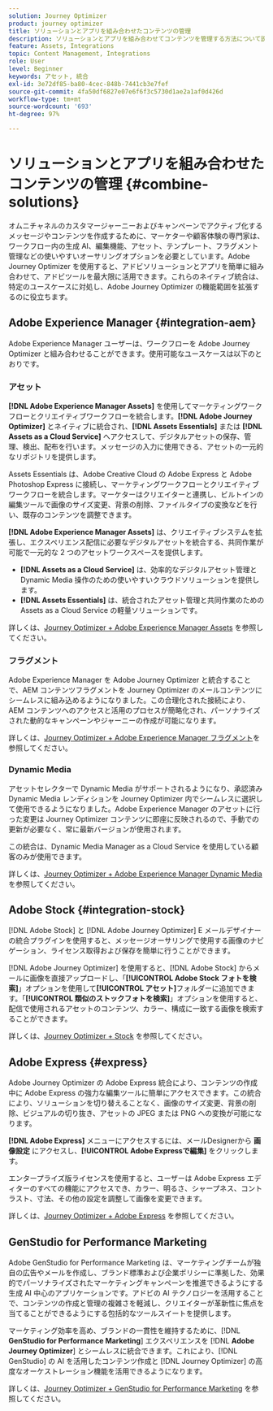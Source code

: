 ```yaml
---
solution: Journey Optimizer
product: journey optimizer
title: ソリューションとアプリを組み合わせたコンテンツの管理
description: ソリューションとアプリを組み合わせてコンテンツを管理する方法について説明します
feature: Assets, Integrations
topic: Content Management, Integrations
role: User
level: Beginner
keywords: アセット, 統合
exl-id: 3e72df85-ba80-4cec-848b-7441cb3e7fef
source-git-commit: 4fa50df6827e07e6f6f3c5730d1ae2a1af0d426d
workflow-type: tm+mt
source-wordcount: '693'
ht-degree: 97%

---
```


# ソリューションとアプリを組み合わせたコンテンツの管理 {#combine-solutions}

オムニチャネルのカスタマージャーニーおよびキャンペーンでアクティブ化するメッセージやコンテンツを作成するために、マーケターや顧客体験の専門家は、ワークフロー内の生成 AI、編集機能、アセット、テンプレート、フラグメント管理などの使いやすいオーサリングオプションを必要としています。Adobe Journey Optimizer を使用すると、アドビソリューションとアプリを簡単に組み合わせて、アドビツールを最大限に活用できます。これらのネイティブ統合は、特定のユースケースに対処し、Adobe Journey Optimizer の機能範囲を拡張するのに役立ちます。

## Adobe Experience Manager {#integration-aem}

Adobe Experience Manager ユーザーは、ワークフローを Adobe Journey Optimizer と組み合わせることができます。使用可能なユースケースは以下のとおりです。

### アセット

**[!DNL Adobe Experience Manager Assets]** を使用してマーケティングワークフローとクリエイティブワークフローを統合します。**[!DNL Adobe Journey Optimizer]** とネイティブに統合され、**[!DNL Assets Essentials]** または **[!DNL Assets as a Cloud Service]** へアクセスして、デジタルアセットの保存、管理、検出、配布を行います。メッセージの入力に使用できる、アセットの一元的なリポジトリを提供します。

Assets Essentials は、Adobe Creative Cloud の Adobe Express と Adobe Photoshop Express に接続し、マーケティングワークフローとクリエイティブワークフローを統合します。マーケターはクリエイターと連携し、ビルトインの編集ツールで画像のサイズ変更、背景の削除、ファイルタイプの変換などを行い、既存のコンテンツを調整できます。

**[!DNL Adobe Experience Manager Assets]** は、クリエイティブシステムを拡張し、エクスペリエンス配信に必要なデジタルアセットを統合する、共同作業が可能で一元的な 2 つのアセットワークスペースを提供します。

* **[!DNL Assets as a Cloud Service]** は、効率的なデジタルアセット管理と Dynamic Media 操作のための使いやすいクラウドソリューションを提供します。
* **[!DNL Assets Essentials]** は、統合されたアセット管理と共同作業のための Assets as a Cloud Service の軽量ソリューションです。

詳しくは、[Journey Optimizer + Adobe Experience Manager Assets](../integrations/assets.md) を参照してください。

<!--
### Templates

With Adobe Journey Optimizer, you can create custom-tailored messages through Adobe Experience Manager sites. Start by designing your templates using Adobe Experience Manager's content sources, then send them to Adobe Journey Optimizer. Once shared, these templates can be accessed in Adobe Journey Optimizer's Email Designer, simplifying the process of crafting and sending messages to your desired audience.

Learn more about [Journey Optimizer + Adobe Experience Manager templates](../integrations/aem-templates.md).-->

### フラグメント

Adobe Experience Manager を Adobe Journey Optimizer と統合することで、AEM コンテンツフラグメントを Journey Optimizer のメールコンテンツにシームレスに組み込めるようになりました。この合理化された接続により、AEM コンテンツへのアクセスと活用のプロセスが簡略化され、パーソナライズされた動的なキャンペーンやジャーニーの作成が可能になります。

詳しくは、[Journey Optimizer + Adobe Experience Manager フラグメント](../integrations/aem-fragments.md)を参照してください。

### Dynamic Media

アセットセレクターで Dynamic Media がサポートされるようになり、承認済み Dynamic Media レンディションを Journey Optimizer 内でシームレスに選択して使用できるようになりました。Adobe Experience Manager のアセットに行った変更は Journey Optimizer コンテンツに即座に反映されるので、手動での更新が必要なく、常に最新バージョンが使用されます。

この統合は、Dynamic Media Manager as a Cloud Service を使用している顧客のみが使用できます。

詳しくは、[Journey Optimizer + Adobe Experience Manager Dynamic Media](../integrations/aem-dynamic.md) を参照してください。


## Adobe Stock {#integration-stock}

[!DNL Adobe Stock] と [!DNL Adobe Journey Optimizer] E メールデザイナーの統合プラグインを使用すると、メッセージオーサリングで使用する画像のナビゲーション、ライセンス取得および保存を簡単に行うことができます。

[!DNL Adobe Journey Optimizer] を使用すると、[!DNL Adobe Stock] からメールに画像を直接アップロードし、「**[!UICONTROL Adobe Stock フォトを検索]**」オプションを使用して&#x200B;**[!UICONTROL アセット]**&#x200B;フォルダーに追加できます。「**[!UICONTROL 類似のストックフォトを検索]**」オプションを使用すると、配信で使用されるアセットのコンテンツ、カラー、構成に一致する画像を検索することができます。

詳しくは、[Journey Optimizer + Stock](../integrations/stock.md) を参照してください。

## Adobe Express {#express}

Adobe Journey Optimizer の Adobe Express 統合により、コンテンツの作成中に Adobe Express の強力な編集ツールに簡単にアクセスできます。この統合により、ソリューションを切り替えることなく、画像のサイズ変更、背景の削除、ビジュアルの切り抜き、アセットの JPEG または PNG への変換が可能になります。

**[!DNL Adobe Express]** メニューにアクセスするには、メールDesignerから **画像設定** にアクセスし、**[!UICONTROL Adobe Expressで編集]** をクリックします。

エンタープライズ版ライセンスを使用すると、ユーザーは Adobe Express エディターのすべての機能にアクセスでき、カラー、明るさ、シャープネス、コントラスト、寸法、その他の設定を調整して画像を変更できます。

詳しくは、[Journey Optimizer + Adobe Express](../integrations/express.md) を参照してください。

## GenStudio for Performance Marketing

Adobe GenStudio for Performance Marketing は、マーケティングチームが独自の広告やメールを作成し、ブランド標準および企業ポリシーに準拠した、効果的でパーソナライズされたマーケティングキャンペーンを推進できるようにする生成 AI 中心のアプリケーションです。アドビの AI テクノロジーを活用することで、コンテンツの作成と管理の複雑さを軽減し、クリエイターが革新性に焦点を当てることができるようにする包括的なツールスイートを提供します。

マーケティング効率を高め、ブランドの一貫性を維持するために、[!DNL **GenStudio for Performance Marketing**] エクスペリエンスを [!DNL **Adobe Journey Optimizer**] とシームレスに統合できます。これにより、[!DNL GenStudio] の AI を活用したコンテンツ作成と [!DNL Journey Optimizer] の高度なオーケストレーション機能を活用できるようになります。

詳しくは、[Journey Optimizer + GenStudio for Performance Marketing](../integrations/genstudio.md) を参照してください。
